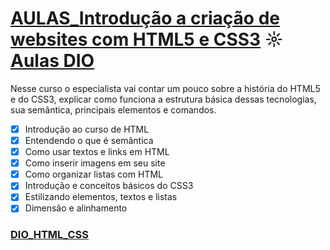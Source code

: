 # [AULAS_Introdução a criação de websites com HTML5 e CSS3](https://github.com/kakanew/DIO_HTML_CSS/tree/master/Innovation_HTML_CSS3) ☼ [Aulas DIO](https://web.digitalinnovation.one/course/introducao-criacao-de-websites-com-html5-e-css3/learning/462f831d-5fdf-485e-bf07-1d391eb94ac8/)
Nesse curso o especialista vai contar um pouco sobre a história do HTML5 e do CSS3, explicar como funciona a estrutura básica dessas tecnologias, sua semântica, principais elementos e comandos.

- [x] Introdução ao curso de HTML
- [x] Entendendo o que é semântica
- [x] Como usar textos e links em HTML
- [x] Como inserir imagens em seu site
- [x] Como organizar listas com HTML
- [x] Introdução e conceitos básicos do CSS3
- [x] Estilizando elementos, textos e listas
- [x] Dimensão e alinhamento

### [DIO_HTML_CSS](https://github.com/kakanew/DIO_HTML_CSS)
